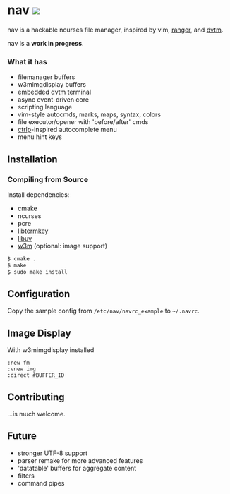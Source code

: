 # nav [![](https://api.travis-ci.org/jollywho/nav.svg)](https://travis-ci.org/jollywho/nav)

nav is a hackable ncurses file manager, inspired by vim, [ranger](http://ranger.nongnu.org/), and [dvtm](http://www.brain-dump.org/projects/dvtm/).

nav is a **work in progress**.

### What it has

* filemanager buffers
* w3mimgdisplay buffers
* embedded dvtm terminal
* async event-driven core
* scripting language
* vim-style autocmds, marks, maps, syntax, colors
* file executor/opener with 'before/after' cmds
* [ctrlp](https://kien.github.io/ctrlp.vim/)-inspired autocomplete menu
* menu hint keys

## Installation

### Compiling from Source

Install dependencies:

* cmake
* ncurses
* pcre
* [libtermkey](http://www.leonerd.org.uk/code/libtermkey/)
* [libuv](https://github.com/libuv/libuv)
* [w3m](http://w3m.sourceforge.net/) (optional: image support)

```bash
$ cmake .
$ make
$ sudo make install
```

## Configuration

Copy the sample config from `/etc/nav/navrc_example` to `~/.navrc`.

## Image Display

With w3mimgdisplay installed
```viml
:new fm
:vnew img
:direct #BUFFER_ID
```

## Contributing

...is much welcome.

## Future

* stronger UTF-8 support
* parser remake for more advanced features
* 'datatable' buffers for aggregate content
* filters
* command pipes
